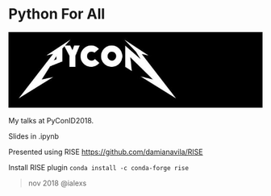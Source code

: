 # Python For All

![](img/image_pycallica.jpg)

My talks at PyConID2018. 

Slides in .ipynb

Presented using RISE https://github.com/damianavila/RISE

Install RISE plugin `conda install -c conda-forge rise`

> nov 2018 @ialexs
